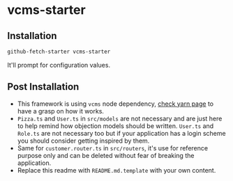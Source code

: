 # vcms-starter

## Installation

```bash
github-fetch-starter vcms-starter
```

It'll prompt for configuration values.


## Post Installation

- This framework is using `vcms` node dependency, [check yarn page](https://yarnpkg.com/en/package/vcms) to have a grasp on how it works.
- `Pizza.ts` and `User.ts` in `src/models` are not necessary and are just here to help remind how objection models should be written. `User.ts` and `Role.ts` are not necessary too but if your application has a login scheme you should consider getting inspired by them.
- Same for `customer.router.ts` in `src/routers`, it's use for reference purpose only and can be deleted without fear of breaking the application.
- Replace this readme with `README.md.template` with your own content.
